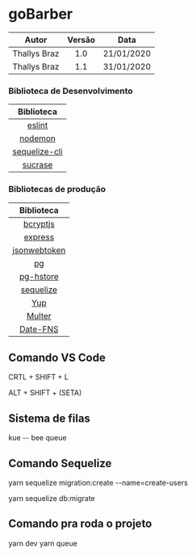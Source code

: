 # goBarber

|    Autor     | Versão |    Data    |
| :----------: | :----: | :--------: |
| Thallys Braz |  1.0   | 21/01/2020 |
| Thallys Braz |  1.1   | 31/01/2020 |

### Biblioteca de Desenvolvimento

|                              Biblioteca                              |
| :------------------------------------------------------------------: |
|                    [eslint](https://eslint.org/)                     |
|                    [nodemon](https://nodemon.io/)                    |
| [sequelize-cli](https://sequelize.org/master/manual/migrations.html) |
|           [sucrase](https://www.npmjs.com/package/sucrase)           |

### Bibliotecas de produção

|                         Biblioteca                         |
| :--------------------------------------------------------: |
|     [bcryptjs](https://www.npmjs.com/package/bcryptjs)     |
|          [express](https://expressjs.com/pt-br/)           |
| [jsonwebtoken](https://www.npmjs.com/package/jsonwebtoken) |
|           [pg](https://www.npmjs.com/package/pg)           |
|    [pg-hstore](https://www.npmjs.com/package/pg-hstore)    |
|            [sequelize](https://sequelize.org/)             |
|          [Yup](https://www.npmjs.com/package/yup)          |
|       [Multer](https://www.npmjs.com/package/multer)       |
|     [Date-FNS](https://www.npmjs.com/package/date-fns)     |

## Comando VS Code

<p>CRTL + SHIFT + L</p>
<p>ALT + SHIFT + (SETA)</p>

## Sistema de filas

kue -- bee queue

## Comando Sequelize

<p>yarn sequelize migration:create --name=create-users</p>
yarn sequelize db:migrate

## Comando pra roda o projeto

yarn dev
yarn queue
